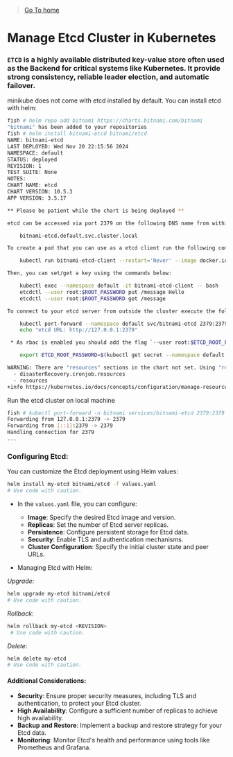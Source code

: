 > [Go To home](../kubernetes-labs.md)

# Manage Etcd Cluster in Kubernetes

### `ETCD` is a highly available distributed key-value store often used as the Backend for critical systems like Kubernetes. It provide strong consistency, reliable leader election, and automatic failover.

minikube does not come with etcd installed by default. You can install etcd with helm:

```bash
fish # helm repo add bitnami https://charts.bitnami.com/bitnami
"bitnami" has been added to your repositories
fish # helm install bitnami-etcd bitnami/etcd
NAME: bitnami-etcd
LAST DEPLOYED: Wed Nov 20 22:15:56 2024
NAMESPACE: default
STATUS: deployed
REVISION: 1
TEST SUITE: None
NOTES:
CHART NAME: etcd
CHART VERSION: 10.5.3
APP VERSION: 3.5.17

** Please be patient while the chart is being deployed **

etcd can be accessed via port 2379 on the following DNS name from within your cluster:

    bitnami-etcd.default.svc.cluster.local

To create a pod that you can use as a etcd client run the following command:

    kubectl run bitnami-etcd-client --restart='Never' --image docker.io/bitnami/etcd:3.5.17-debian-12-r0 --env ROOT_PASSWORD=$(kubectl get secret --namespace default bitnami-etcd -o jsonpath="{.data.etcd-root-password}" | base64 -d) --env ETCDCTL_ENDPOINTS="bitnami-etcd.default.svc.cluster.local:2379" --namespace default --command -- sleep infinity

Then, you can set/get a key using the commands below:

    kubectl exec --namespace default -it bitnami-etcd-client -- bash
    etcdctl --user root:$ROOT_PASSWORD put /message Hello
    etcdctl --user root:$ROOT_PASSWORD get /message

To connect to your etcd server from outside the cluster execute the following commands:

    kubectl port-forward --namespace default svc/bitnami-etcd 2379:2379 &
    echo "etcd URL: http://127.0.0.1:2379"

 * As rbac is enabled you should add the flag `--user root:$ETCD_ROOT_PASSWORD` to the etcdctl commands. Use the command below to export the password:

    export ETCD_ROOT_PASSWORD=$(kubectl get secret --namespace default bitnami-etcd -o jsonpath="{.data.etcd-root-password}" | base64 -d)

WARNING: There are "resources" sections in the chart not set. Using "resourcesPreset" is not recommended for production. For production installations, please set the following values according to your workload needs:
  - disasterRecovery.cronjob.resources
  - resources
+info https://kubernetes.io/docs/concepts/configuration/manage-resources-containers/
```

Run the etcd cluster on local machine

```bash
fish # kubectl port-forward -n bitnami services/bitnami-etcd 2379:2379
Forwarding from 127.0.0.1:2379 -> 2379
Forwarding from [::1]:2379 -> 2379
Handling connection for 2379
...
```

### Configuring Etcd:

You can customize the Etcd deployment using Helm values:

```Bash
helm install my-etcd bitnami/etcd -f values.yaml
# Use code with caution.
```

-   In the `values.yaml` file, you can configure:

    -   **Image**: Specify the desired Etcd image and version.
    -   **Replicas**: Set the number of Etcd server replicas.
    -   **Persistence**: Configure persistent storage for Etcd data.
    -   **Security**: Enable TLS and authentication mechanisms.
    -   **Cluster Configuration**: Specify the initial cluster state and peer URLs.

-   Managing Etcd with Helm:

_Upgrade_:

```Bash
helm upgrade my-etcd bitnami/etcd
# Use code with caution.
```

_Rollback_:

```Bash
helm rollback my-etcd <REVISION>
 # Use code with caution.
```

_Delete_:

```Bash
helm delete my-etcd
# Use code with caution.
```

#### Additional Considerations:

-   **Security**: Ensure proper security measures, including TLS and authentication, to protect your Etcd cluster.
-   **High Availability**: Configure a sufficient number of replicas to achieve high availability.
-   **Backup and Restore**: Implement a backup and restore strategy for your Etcd data.
-   **Monitoring**: Monitor Etcd's health and performance using tools like Prometheus and Grafana.
